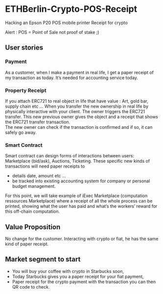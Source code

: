 # ETHBerlin-Crypto-POS-Receipt

Hacking an Epson P20 POS mobile printer Receipt for crypto

Alert : POS = Point of Sale not proof of stake ;)

## User stories

### Payment 
As a customer, when I make a payment in real life, I get a paper receipt of my transaction as today. It’s needed for accounting service today.

### Property Receipt

If you attach ERC721 to real object in life that have value : Art, gold bar, supply chain etc ... 
When you transfer the new ownership in real life by physically interactive with your client. The owner triggers the ERC721 transfer. This new previous owner gives the object and a receipt that shows the ERC721 transfer transaction.  
The new owner can check if the transaction is confirmed and if so, it can safely go away. 


### Smart Contract

Smart contract can design forms of interactions between users: Marketplace (bid/ask), Auctions, Ticketing. These specific new kinds of transactions will need paper receipts to 
- details date, amount etc ...
- be tracked into existing accounting system for company or personal budget management.

For this point, we will take example of iExec Marketplace (computation ressources Marketplace) where a receipt of all the whole process can be printed, showing what the user has paid and what’s the workers’ reward for this off-chain computation. 

## Value Proposition

No change for the customer. Interacting with crypto or fiat, he has the same kind of paper receipt.

## Market segment to start

- You will buy your coffee with crypto in Starbucks soon,
- Today Starbucks gives you a paper receipt for your fiat payment,
- Paper receipt for the crypto payment with the transaction you can then QR code to check.

